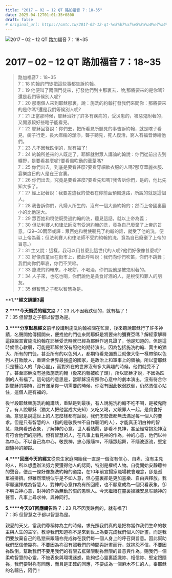 ```yaml
---
title: "2017 – 02 – 12 QT 路加福音 7：18~35"
date: 2025-04-12T01:01:35+0800
draft: false
# original_url: https://cmtc.tw/2017-02-12-qt-%e8%b7%af%e5%8a%a0%e7%a6%8f%e9%9f%b3-7%ef%bc%9a1835
---
```


![2017 – 02 – 12 QT 路加福音 7：18~35](/images/qt.jpg   "2017 – 02 – 12 QT 路加福音 7：18~35")

# 2017 – 02 – 12 QT 路加福音 7：18~35

> 路加福音7：18~35  
> 7：18 約翰的門徒把這些事都告訴約翰。  
> 7：19 他便叫了兩個門徒來，打發他們到主那裏去，說;那將要來的是你嗎?還是我們等候別人呢?  
> 7：20 那兩個人來到耶穌那裏，說：施洗的約翰打發我們來問你：那將要來的是你嗎?還是我們等候別人呢?  
> 7：21 正當那時候，耶穌治好了許多有疾病的，受災患的，被惡鬼附著的，又開恩較好些瞎子能看見。  
> 7：22 耶穌回答說：你們去，把所看見所聽見的事告訴約翰，就是瞎子看見，瘸子行走，長大痲瘋的潔淨，聾子聽見，死人復活，窮人有福音傳給他們。  
> 7：23 凡不因我跌倒的，就有福了!  
> 7：24 約翰所差來的人既走了，耶穌就對眾人講論約翰說：你們從前出去到曠野，是要看甚麼呢?要看風吹動的蘆葦嗎?  
> 7：25 你們出去，到底是要看甚麼?要看穿細軟衣服的人嗎?那穿華麗衣服、宴樂度日的人是在王宮裏。  
> 7：26 你們出去，究竟是要看甚麼?要看先知嗎?我告訴你們，是的，他比先知大多了。  
> 7：27 經上記著說：我要差遣我的使者在你前面預備道路，所說的就是這個人。  
> 7：28 我告訴你們，凡婦人所生的，沒有一個大過約翰的；然而上帝國裏最小的比他還大。  
> 7：29 眾百姓和稅使既受過約翰的洗，聽見這話，就以上帝為義；  
> 7：30 但法利賽人和律法師沒有受過約翰的洗，竟為自己廢棄了上帝的旨意。(29~30兩節或譯：眾百姓和稅使聽見了約翰的話，就受了他的洗，便以上帝為義；但法利賽人和律法師不受約約翰的洗，竟為自已廢棄了上帝的旨意。)  
> 7：31 主又說：這樣，我可以用甚麼比這世代的人呢?他們好像像甚麼呢?  
> 7：32 好像孩童坐在街市上，彼此呼叫說：我們向你們吹笛，你們不跳舞；我們向你們舉哀，你們不哭啼。  
> 7：33 施洗的約翰來，不吃餅，不喝酒，你們說他是被鬼附著的。  
> 7：34 人子來，也吃也喝，你們說他是貪食好酒的人，是稅使和罪人的朋友。  
> 7：35 但智慧之子都以智慧為是。

**1.****經文誦讀3遍**

**2.****今天領受的經文**路 7：23 凡不因我跌倒的，就有福了！  
7：35 但智慧之子都以智慧為是。

**3.****分享默想經文**前半段講到施洗約翰被關在監裏，後來聽說耶穌行了許多神蹟，名聲開始傳揚開來，便找他的門徒來問耶穌是將要來的彌賽亞嗎？解經家解釋這段說其實施洗約翰在耶穌受洗時就已經為耶穌作過見證了，他是知道的，但是這時候信心軟弱，可能是耶穌並沒有照他的期待演出。因為包括施洗約翰、賣主的猶大、所有的門徒，甚至所有的以色列人，都期待看見彌賽亞就像大衛一樣帶領以色列人打敗敵人，重建全世界最強盛的國家，是政治上和軍事上的領袖。所以當耶穌只是醫治人的「身心靈」，而對外在的世界沒有多大興趣的時候，他們就受不了了。甚至耶穌沒有拯救施洗約翰（後來約翰被砍了頭），所以耶穌才說，不因為跌倒的人有福了。這句話的意思是，當耶穌沒有照你心意中的劇本演出，沒有符合你對耶穌的期待，沒有滿足你一切需要的時候，你沒有因此軟弱跌倒，仍然憑信心站住，這個人是有福的。

後半段耶穌替施洗約翰講話，重點是到最後，有人說施洗約翰不吃不喝，是被鬼附了。有人說耶穌（猶太人把他當成大先知）又吃又喝，又跟罪人一起，是貪食好酒。意思是說這世上的人怎麼樣都有話說，我們怎麼做都無法滿足每一個人的要求。但是只有智慧的人（指的是敬畏神不自作聰明的人），才能真正明白神的智慧，能夠看透表象，了解神的心意。世人看熱鬧，卻看不見神，甚至經常抱怨神沒有符合他們的期待。但有智慧的人，在凡事上看見神的作為，神的心意，他們以神為中心，不以自己為中心，敬畏神，忠心跟隨神，不隨眾起舞，不隨波逐流，堅定跟隨神的腳蹤。

**4.****回應今天的經文**從原生家庭開始我一直是一個沒有信心、自卑、沒有主見的人，所以想盡辦法努力要獲得他人的認同，特別是權柄人物。自從開始安靜聽神的聲音，便走一條好像施洗約翰的道路，在10年前宣揚家職場教會理念，卻是孤單被排擠。但雖然環境似乎是不如人意，但心靈裏卻是更加喜樂、自由與釋放。我寧願選擇成為智慧人，對神的心意作為有所回應，也不願意成為一個只看表象，卻不明白神心意，對神的作為無動於衷的愚昧人。今天繼續在靈裏操練安息聆聽神的聲音，凡事上尋求神，與神同行。

**5.****今天QT回應禱告**路 7：23 凡不因我跌倒的，就有福了!  
7：35 但智慧之子都以智慧為是。

親愛的天父，當我們尊稱祢為主的時候，求光照我們真的是把祢當作我們生命的救主與人生的主宰。教導我們知道祢不是來到世上為要完成我們個人的計畫，而是我們要放棄自己的私慾來跟隨祢完成祢在我們每一個人身上的呼召與旨意。因此幫助我們堅信倚靠祢，不要因為祢沒有照我們的時間與計畫而行，就抱怨不信，不要因祢跌倒。幫助我們不要用我們的有限去框架限制祢無限的旨意與作為。賜我們一個柔軟智慧的心靈，不被表象與環境迷惑，能夠從心靈裏認識祢、相信祢、堅定跟隨祢，我們要對祢有回應，而且是正確的回應，不要成為一個麻木不仁的人，奉耶穌的名禱告，阿們！